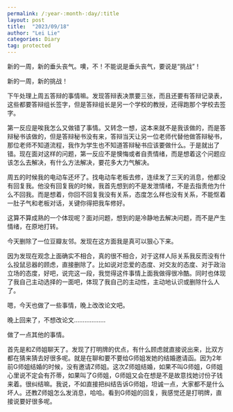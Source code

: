 ```yaml
---
permalink: /:year-:month-:day/:title
layout: post
title:  "2023/09/18"
author: "Lei Lie"
categories: Diary
tag: protected
---
```


新的一周，新的垂头丧气。噢，不！不能说是垂头丧气，要说是“挑战”！

新的一周，新的挑战！

下午处理上周五答辩的事情嘛。发现答辩表决票要三张，而且还要有答辩记录表，这些都要答辩组长签字，但是答辩组长是另一个学校的教授，还得跑那个学校去签字。

第一反应是唉我怎么又做错了事情。又转念一想，这本来就不是我该做的，而是答辩秘书该做的，但是答辩秘书没有来，答辩当天让另一位老师代替他做答辩秘书，那位老师不知道流程，我作为学生也不知道答辩秘书应该要做什么。于是就出了错。现在面对这样的问题，第一反应不是懊悔或者自责情绪，而是想着这个问题应该怎么去解决，有什么方法解决，要花多大力气解决。

周五的时候我的电动车还坏了。找电动车老板去修，连续发了三天的消息，他都没有回复我。他没有回复我的时候，我首先想到的不是发泄情绪，不是去指责他为什么不回我。而是想着，你回不回复我没有关系，态度怎么样也没有关系，不能怄着一肚子气和老板对话，关键你得把我车修好。

这算不算成熟的一个体现呢？面对问题，想到的是冷静地去解决问题，而不是产生情绪，在原地打转。

今天删除了一位豆瓣友邻。发现在这方面我是真可以狠心下来。

因为发现在观念上面确实不相合，真的很不相合，对于这样人际关系我反而没有什么投鼠忌器的顾虑，直接删除了。比如说对恋爱的态度、对交友的态度、对于政治立场的态度，好吧，说完这一段，我觉得这件事情上面我做得很冷酷。同时也体现了我自己主动选择的一面吧，体现了我自己的主动性，主动地认识或删除什么人了。

嗯，今天也做了一些事情，晚上改改论文吧。

晚上回来了，不想改论文………………

做了一点其他的事情。

首先是和Z师姐聊天了。发现了打明牌的优点，有什么顾虑就直接说出来，比双方都在猜来猜去好很多呢。就是在聊和要不要给G师姐发她的结婚邀请函。因为2年前G师姐结婚的时候，没有邀请Z师姐。这次Z师姐结婚，如果不叫G师姐，G师姐心里说不定会有芥蒂，如果叫了G师姐，G师姐又会在想是不是故意找她讨份子钱来着。很纠结嘛。我说，不如直接把纠结告诉G师姐，坦诚一点，大家都不是什么坏人。还教Z师姐怎么发消息，哈哈。看到G师姐的回复，我感觉还是打明牌，直接说要好很多呢。